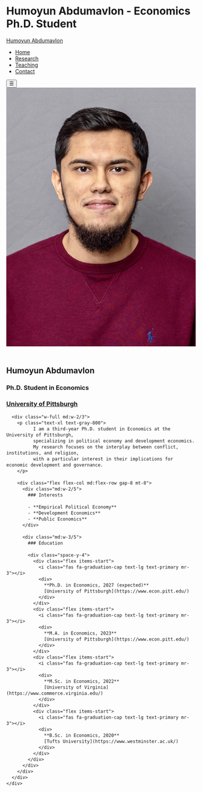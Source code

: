# Humoyun Abdumavlon - Economics Ph.D. Student

<!-- Navigation -->
<nav class="fixed top-0 left-0 right-0 z-50 bg-white shadow-md">
  <div class="flex justify-between items-center px-10 py-4 max-w-7xl mx-auto">
    <a href="#" class="text-gray-800 text-2xl hover:text-primary font-bold transition-colors">
      Humoyun Abdumavlon
    </a>
    <ul class="hidden md:flex space-x-8" id="nav-menu">
      <li><a href="#home" class="text-gray-800 hover:text-primary transition-colors">Home</a></li>
      <li><a href="#research" class="text-gray-800 hover:text-primary transition-colors">Research</a></li>
      <li><a href="#teaching" class="text-gray-800 hover:text-primary transition-colors">Teaching</a></li>
      <li><a href="#contact" class="text-gray-800 hover:text-primary transition-colors">Contact</a></li>
    </ul>
    <button class="md:hidden text-2xl" onclick="toggleMenu()">☰</button>
  </div>
</nav>

<!-- About Section -->
<section id="home" class="pt-[140px] pb-1 relative">
  <div class="absolute inset-0 bg-[url('bg.jpg')] bg-cover bg-center opacity-30 z-0"></div>
  <div class="max-w-7xl mx-auto px-4 relative z-10">
    <div class="flex flex-col md:flex-row gap-8 items-start">
      <!-- Profile Picture -->
      <div class="w-full md:w-1/3">
        <img src="profile.jpg" alt="Profile Picture" class="w-[270px] h-[270px] rounded-full object-cover mx-auto" style="object-position: center -20px" />
        <div class="text-center mt-6">
          <h2 class="text-[1.75em] font-light text-black mb-2">Humoyun Abdumavlon</h2>
          <h3 class="text-xl font-light text-gray-600 mb-2">Ph.D. Student in Economics</h3>
          <h3 class="text-xl font-light mb-2">
            <a href="https://www.econ.pitt.edu/" class="text-primary hover:underline">University of Pittsburgh</a>
          </h3>
          <div class="flex justify-center items-center space-x-8">
            <a href="cv.pdf" class="text-3xl text-primary transition-colors"><i class="ai ai-cv"></i></a>
            <a href="mailto:abdumavlon@pitt.edu" class="text-3xl text-primary transition-colors"><i class="fas fa-envelope"></i></a>
            <a href="https://github.com/humoyunabdumavlon" class="text-3xl text-primary transition-colors"><i class="fab fa-github"></i></a>
            <a href="https://www.linkedin.com/in/humoyun-abdumavlon" class="text-3xl text-primary transition-colors"><i class="fab fa-linkedin"></i></a>
          </div>
        </div>
      </div>

      <div class="w-full md:w-2/3">
        <p class="text-xl text-gray-800">
              I am a third-year Ph.D. student in Economics at the University of Pittsburgh, 
              specializing in political economy and development economics. 
              My research focuses on the interplay between conflict, institutions, and religion, 
              with a particular interest in their implications for economic development and governance.
        </p>

        <div class="flex flex-col md:flex-row gap-8 mt-8">
          <div class="md:w-2/5">
            ### Interests
            
            - **Empirical Political Economy**
            - **Development Economics**
            - **Public Economics**
          </div>

          <div class="md:w-3/5">
            ### Education
            
            <div class="space-y-4">
              <div class="flex items-start">
                <i class="fas fa-graduation-cap text-lg text-primary mr-3"></i>
                <div>
                  **Ph.D. in Economics, 2027 (expected)**  
                  [University of Pittsburgh](https://www.econ.pitt.edu/)
                </div>
              </div>
              <div class="flex items-start">
                <i class="fas fa-graduation-cap text-lg text-primary mr-3"></i>
                <div>
                  **M.A. in Economics, 2023**  
                  [University of Pittsburgh](https://www.econ.pitt.edu/)
                </div>
              </div>
              <div class="flex items-start">
                <i class="fas fa-graduation-cap text-lg text-primary mr-3"></i>
                <div>
                  **M.Sc. in Economics, 2022**  
                  [University of Virginia](https://www.commerce.virginia.edu/)
                </div>
              </div>
              <div class="flex items-start">
                <i class="fas fa-graduation-cap text-lg text-primary mr-3"></i>
                <div>
                  **B.Sc. in Economics, 2020**  
                  [Tufts University](https://www.westminster.ac.uk/)
                </div>
              </div>
            </div>
          </div>
        </div>
      </div>
    </div>
  </div>
</section>

<!-- Scripts and Styles -->
<script src="https://cdn.tailwindcss.com"></script>
<link rel="stylesheet" href="https://cdnjs.cloudflare.com/ajax/libs/font-awesome/6.4.2/css/all.min.css" />
<link rel="stylesheet" href="https://cdn.jsdelivr.net/gh/jpswalsh/academicons@1/css/academicons.min.css" />

<script>
tailwind.config = {
  theme: {
    extend: {
      colors: {
        primary: "#1565c0",
      },
      fontFamily: {
        sans: [
          "-apple-system",
          "BlinkMacSystemFont",
          "Segoe UI",
          "Roboto",
          "Oxygen",
          "Ubuntu",
          "Cantarell",
          "Open Sans",
          "Helvetica Neue",
          "sans-serif",
        ],
      },
    },
  },
};

function toggleMenu() {
  const mobileMenu = document.getElementById("mobile-menu");
  const isOpen = mobileMenu.style.transform === "translateY(0px)";
  mobileMenu.style.transform = isOpen ? "translateY(-100%)" : "translateY(0)";
}

document.querySelectorAll("#mobile-menu a").forEach((link) => {
  link.addEventListener("click", () => {
    const mobileMenu = document.getElementById("mobile-menu");
    mobileMenu.style.transform = "translateY(-100%)";
  });
});

// Navigation highlighting
const sections = document.querySelectorAll("section");
const navLinks = document.querySelectorAll(".nav-links a");

function highlightNavigation() {
  let currentSection = '';
  const scrollPosition = window.scrollY + window.innerHeight / 3;

  sections.forEach((section) => {
    const sectionTop = section.offsetTop;
    const sectionHeight = section.clientHeight;
    if (scrollPosition >= sectionTop && scrollPosition < sectionTop + sectionHeight) {
      currentSection = section.getAttribute("id");
    }
  });

  navLinks.forEach((link) => {
    const href = link.getAttribute("href").substring(1);
    if (href === currentSection) {
      link.classList.add("text-primary", "font-medium");
    } else {
      link.classList.remove("text-primary", "font-medium");
    }
  });
}

let isScrolling;
window.addEventListener("scroll", () => {
  window.clearTimeout(isScrolling);
  isScrolling = setTimeout(highlightNavigation, 50);
});

highlightNavigation();
setTimeout(highlightNavigation, 100);
</script>

<style>
html { scroll-behavior: smooth; }
</style>
